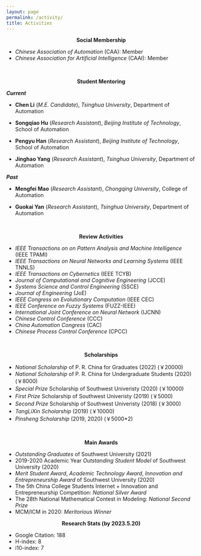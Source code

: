 ```yaml
---
layout: page
permalink: /activity/
title: Activities
---
```



**<center> Social Membership </center>**

* *Chinese Association of Automation* (CAA): Member
* *Chinese Association for Artificial Intelligence* (CAAI): Member

&nbsp;

**<center> Student Mentoring</center>**

***Current***

* **Chen Li** (*M.E. Candidate*), *Tsinghua University*, Department of Automation

* **Songqiao Hu** (*Research Assistant*), *Beijing Institute of Technology*, School of Automation

* **Pengyu Han** (*Research Assistant*), *Beijing Institute of Technology*, School of Automation

* **Jinghao Yang** (*Research Assistant*), *Tsinghua University*, Department of Automation

***Past***

* **Mengfei Mao** (*Research Assistant*), *Chongqing University*, College of Automation

* **Guokai Yan** (*Research Assistant*), *Tsinghua University*, Department of Automation

&nbsp;

**<center> Review Activities </center>**

* *IEEE Transactions on on Pattern Analysis and Machine Intelligence* (IEEE TPAMI) 
* *IEEE Transactions on Neural Networks and Learning Systems* (IEEE TNNLS) 
* *IEEE Transactions on Cybernetics* (IEEE TCYB)
* *Journal of Computational and Cognitive Engineering* (JCCE)
* *Systems Science and Control Engineering* (SSCE)
* *Journal of Engineering* (JoE)
* *IEEE Congress on Evolutionary Computation* (IEEE CEC) 
* *IEEE Conference on Fuzzy Systems* (FUZZ-IEEE) 
* *International Joint Conference on Neural Network* (IJCNN) 
* *Chinese Control Conference* (CCC)
* *China Automation Congress* (CAC)
* *Chinese Process Control Conference* (CPCC)

&nbsp;

**<center> Scholarships </center>**
* *National Scholarship* of P. R. China for Graduates (2022) (￥20000)
* *National Scholarship* of P. R. China for Undergraduate Students (2020) (￥8000)
* *Special Prize* Scholarship of Southwest Univeristy (2020) (￥10000)
* *First Prize* Scholarship of Southwest Univeristy (2019) (￥5000)
* *Second Prize* Scholarship of Southwest Univeristy (2018) (￥3000)
* *TangLiXin Scholarship* (2019) (￥10000)
* *Pinsheng Scholarship* (2019, 2020) (￥5000*2)

&nbsp;

**<center> Main Awards </center>**
* *Outstanding Graduates* of Southwest University (2021)
* 2019-2020 Academic Year *Outstanding Student Model* of Southwest University (2020)
* *Merit Student Award*, *Academic Technology Award*, *Innovation and Entrepreneurship Award* of Southwest University (2020)
* The 5th China College Students Internet + Innovation and Entrepreneurship Competition: *National Silver Award*
* The 28th National Mathematical Contest in Modeling: *National Second Prize*
* MCM/ICM in 2020: *Meritorious Winner*

**<center> Research Stats (by 2023.5.20)</center>**

* Google Citation: 188
* H-index: 8 
* i10-index: 7